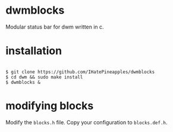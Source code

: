 # dwmblocks
Modular status bar for dwm written in c.

# installation

```

$ git clone https://github.com/IHatePineapples/dwmblocks
$ cd dwm && sudo make install
$ dwmblocks &
```

# modifying blocks

Modify the `blocks.h` file. Copy your configuration to `blocks.def.h`.

